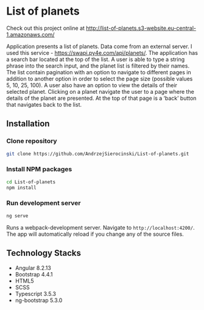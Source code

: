# List of planets
Check out this project online at http://list-of-planets.s3-website.eu-central-1.amazonaws.com/

Application presents a list of planets. Data come from an
external server. I used this service - https://swapi.py4e.com/api/planets/. 
The application has a search bar located at the top of the list. A user is able
to type a string phrase into the search input, and the planet list is filtered by their
names.
The list contain pagination with an option to navigate to different
pages in addition to another option in order to select the page size (possible values 5, 10, 25, 100).
A user also have an option to view the details of their selected planet. Clicking on a
planet navigate the user to a page where the details of the planet are presented. At
the top of that page is a ‘back’ button that navigates back to the list.

## Installation

### Clone repository

```bash
git clone https://github.com/AndrzejSierocinski/List-of-planets.git
```

### Install NPM packages

```bash
cd List-of-planets
npm install
```
 
### Run development server

```bash
ng serve
```

Runs a webpack-development server. Navigate to `http://localhost:4200/`. The app will automatically reload if you change any of the source files.

## Technology Stacks
  - Angular 8.2.13
  - Bootstrap 4.4.1
  - HTML5
  - SCSS
  - Typescript 3.5.3
  - ng-bootstrap 5.3.0
 
